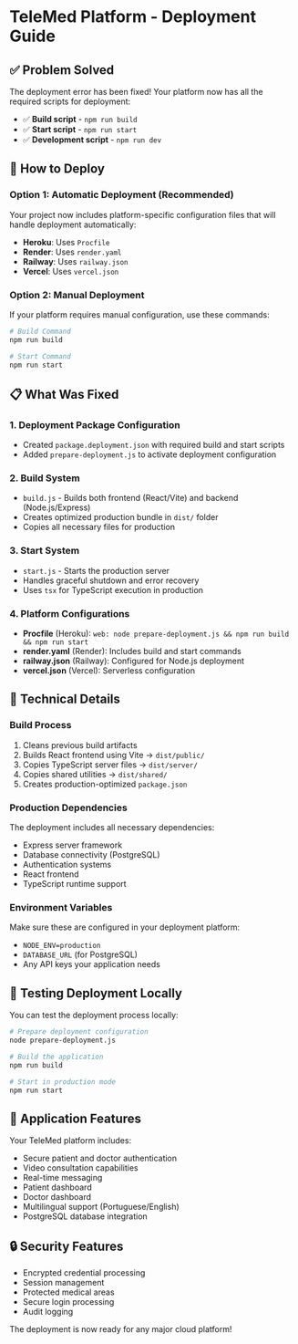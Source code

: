 # TeleMed Platform - Deployment Guide

## ✅ Problem Solved

The deployment error has been fixed! Your platform now has all the required scripts for deployment:

- ✅ **Build script** - `npm run build` 
- ✅ **Start script** - `npm run start`
- ✅ **Development script** - `npm run dev`

## 🚀 How to Deploy

### Option 1: Automatic Deployment (Recommended)

Your project now includes platform-specific configuration files that will handle deployment automatically:

- **Heroku**: Uses `Procfile`
- **Render**: Uses `render.yaml` 
- **Railway**: Uses `railway.json`
- **Vercel**: Uses `vercel.json`

### Option 2: Manual Deployment

If your platform requires manual configuration, use these commands:

```bash
# Build Command
npm run build

# Start Command  
npm run start
```

## 📋 What Was Fixed

### 1. Deployment Package Configuration
- Created `package.deployment.json` with required build and start scripts
- Added `prepare-deployment.js` to activate deployment configuration

### 2. Build System
- `build.js` - Builds both frontend (React/Vite) and backend (Node.js/Express)
- Creates optimized production bundle in `dist/` folder
- Copies all necessary files for production

### 3. Start System
- `start.js` - Starts the production server
- Handles graceful shutdown and error recovery
- Uses `tsx` for TypeScript execution in production

### 4. Platform Configurations
- **Procfile** (Heroku): `web: node prepare-deployment.js && npm run build && npm run start`
- **render.yaml** (Render): Includes build and start commands
- **railway.json** (Railway): Configured for Node.js deployment
- **vercel.json** (Vercel): Serverless configuration

## 🔧 Technical Details

### Build Process
1. Cleans previous build artifacts
2. Builds React frontend using Vite → `dist/public/`
3. Copies TypeScript server files → `dist/server/`
4. Copies shared utilities → `dist/shared/`
5. Creates production-optimized `package.json`

### Production Dependencies
The deployment includes all necessary dependencies:
- Express server framework
- Database connectivity (PostgreSQL)
- Authentication systems
- React frontend
- TypeScript runtime support

### Environment Variables
Make sure these are configured in your deployment platform:
- `NODE_ENV=production`
- `DATABASE_URL` (for PostgreSQL)
- Any API keys your application needs

## 🧪 Testing Deployment Locally

You can test the deployment process locally:

```bash
# Prepare deployment configuration
node prepare-deployment.js

# Build the application
npm run build

# Start in production mode
npm run start
```

## 📱 Application Features

Your TeleMed platform includes:
- Secure patient and doctor authentication
- Video consultation capabilities
- Real-time messaging
- Patient dashboard
- Doctor dashboard
- Multilingual support (Portuguese/English)
- PostgreSQL database integration

## 🔒 Security Features

- Encrypted credential processing
- Session management
- Protected medical areas
- Secure login processing
- Audit logging

The deployment is now ready for any major cloud platform!
